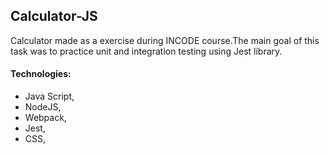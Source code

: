 ## Calculator-JS

Calculator made as a exercise during INCODE course.The main goal of this task was to practice unit and integration testing using Jest library.

#### Technologies:
* Java Script,
* NodeJS,
* Webpack,
* Jest,
* CSS,
